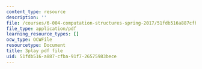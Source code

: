 ```yaml
---
content_type: resource
description: ''
file: /courses/6-004-computation-structures-spring-2017/51fdb516a887cfba91f726575983bece_iQR_6f5Jdns.pdf
file_type: application/pdf
learning_resource_types: []
ocw_type: OCWFile
resourcetype: Document
title: 3play pdf file
uid: 51fdb516-a887-cfba-91f7-26575983bece
---
```

